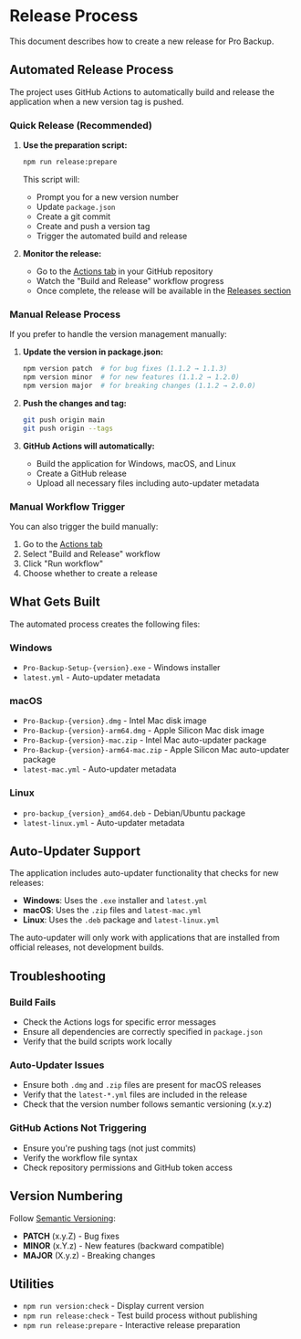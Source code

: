 # Release Process

This document describes how to create a new release for Pro Backup.

## Automated Release Process

The project uses GitHub Actions to automatically build and release the application when a new version tag is pushed.

### Quick Release (Recommended)

1. **Use the preparation script:**
   ```bash
   npm run release:prepare
   ```
   
   This script will:
   - Prompt you for a new version number
   - Update `package.json`
   - Create a git commit
   - Create and push a version tag
   - Trigger the automated build and release

2. **Monitor the release:**
   - Go to the [Actions tab](https://github.com/its-yeasin/7160EL-Pro-Backup/actions) in your GitHub repository
   - Watch the "Build and Release" workflow progress
   - Once complete, the release will be available in the [Releases section](https://github.com/its-yeasin/7160EL-Pro-Backup/releases)

### Manual Release Process

If you prefer to handle the version management manually:

1. **Update the version in package.json:**
   ```bash
   npm version patch  # for bug fixes (1.1.2 → 1.1.3)
   npm version minor  # for new features (1.1.2 → 1.2.0)
   npm version major  # for breaking changes (1.1.2 → 2.0.0)
   ```

2. **Push the changes and tag:**
   ```bash
   git push origin main
   git push origin --tags
   ```

3. **GitHub Actions will automatically:**
   - Build the application for Windows, macOS, and Linux
   - Create a GitHub release
   - Upload all necessary files including auto-updater metadata

### Manual Workflow Trigger

You can also trigger the build manually:

1. Go to the [Actions tab](https://github.com/its-yeasin/7160EL-Pro-Backup/actions)
2. Select "Build and Release" workflow
3. Click "Run workflow"
4. Choose whether to create a release

## What Gets Built

The automated process creates the following files:

### Windows
- `Pro-Backup-Setup-{version}.exe` - Windows installer
- `latest.yml` - Auto-updater metadata

### macOS
- `Pro-Backup-{version}.dmg` - Intel Mac disk image
- `Pro-Backup-{version}-arm64.dmg` - Apple Silicon Mac disk image
- `Pro-Backup-{version}-mac.zip` - Intel Mac auto-updater package
- `Pro-Backup-{version}-arm64-mac.zip` - Apple Silicon Mac auto-updater package
- `latest-mac.yml` - Auto-updater metadata

### Linux
- `pro-backup_{version}_amd64.deb` - Debian/Ubuntu package
- `latest-linux.yml` - Auto-updater metadata

## Auto-Updater Support

The application includes auto-updater functionality that checks for new releases:

- **Windows**: Uses the `.exe` installer and `latest.yml`
- **macOS**: Uses the `.zip` files and `latest-mac.yml`
- **Linux**: Uses the `.deb` package and `latest-linux.yml`

The auto-updater will only work with applications that are installed from official releases, not development builds.

## Troubleshooting

### Build Fails
- Check the Actions logs for specific error messages
- Ensure all dependencies are correctly specified in `package.json`
- Verify that the build scripts work locally

### Auto-Updater Issues
- Ensure both `.dmg` and `.zip` files are present for macOS releases
- Verify that the `latest-*.yml` files are included in the release
- Check that the version number follows semantic versioning (x.y.z)

### GitHub Actions Not Triggering
- Ensure you're pushing tags (not just commits)
- Verify the workflow file syntax
- Check repository permissions and GitHub token access

## Version Numbering

Follow [Semantic Versioning](https://semver.org/):
- **PATCH** (x.y.Z) - Bug fixes
- **MINOR** (x.Y.z) - New features (backward compatible)
- **MAJOR** (X.y.z) - Breaking changes

## Utilities

- `npm run version:check` - Display current version
- `npm run release:check` - Test build process without publishing
- `npm run release:prepare` - Interactive release preparation
